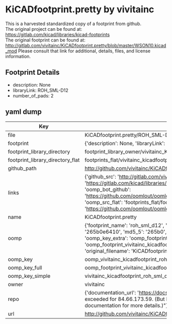 # KiCADfootprint.pretty by vivitainc  
This is a harvested standardized copy of a footprint from github.  
The original project can be found at:  
https://gitlab.com/kicad/libraries/kicad-footprints  
The original footprint can be found at:
http://gitlab.com/vivitainc/KiCADfootprint.pretty/blob/master/WSON10.kicad_mod
Please consult that link for additional, details, files, and license information.  
## Footprint Details
* description: None  
* libraryLink: ROH_SML-D12  
* number_of_pads: 2  
## yaml dump  
| Key | Value |  
| --- | --- |  
| file | KiCADfootprint.pretty/ROH_SML-D12.kicad_mod |  
| footprint | {'description': None, 'libraryLink': 'ROH_SML-D12', 'number_of_pads': 2} |  
| footprint_library_directory | footprint_library_owner/vivitainc_KiCADfootprint.pretty |  
| footprint_library_directory_flat | footprints_flat/vivitainc_kicadfootprint_roh_sml_d12/working |  
| github_path | http://github.com/vivitainc/KiCADfootprint.pretty/blob/master/ROH_SML-D12.kicad_mod |  
| links | {'github_src': 'http://gitlab.com/vivitainc/KiCADfootprint.pretty/blob/master/WSON10.kicad_mod', 'github_src_repo': 'https://gitlab.com/kicad/libraries/kicad-footprints', 'oomp_bot': 'footprints/vivitainc_kicadfootprint_roh_sml_d12/working', 'oomp_bot_github': 'https://github.com/oomlout/oomlout_oomp_footprint_bot/tree/main/footprints/vivitainc_kicadfootprint_roh_sml_d12/working', 'oomp_src_flat': 'footprints_flat/footprints_flat/vivitainc_kicadfootprint_roh_sml_d12/working', 'oomp_src_flat_github': 'https://github.com/oomlout/oomlout_oomp_footprint_src/tree/main/footprints_flat/vivitainc_kicadfootprint_roh_sml_d12/working'} |  
| name | KiCADfootprint.pretty |  
| oomp | {'footprint_name': 'roh_sml_d12', 'library_name': 'kicadfootprint', 'md5': '265b0e64108680b76d1cded61fe5bec6', 'md5_10': '265b0e6410', 'md5_5': '265b0', 'md5_6': '265b0e', 'oomp_key': 'oomp_vivitainc_kicadfootprint_roh_sml_d12', 'oomp_key_extra': 'oomp_footprint_vivitainc_kicadfootprint_roh_sml_d12', 'oomp_key_full': 'oomp_footprint_vivitainc_kicadfootprint_roh_sml_d12_265b0e', 'oomp_key_simple': 'vivitainc_kicadfootprint_roh_sml_d12', 'original_filename': 'KiCADfootprint.pretty/ROH_SML-D12.kicad_mod', 'owner_name': 'vivitainc'} |  
| oomp_key | oomp_vivitainc_kicadfootprint_roh_sml_d12 |  
| oomp_key_full | oomp_footprint_vivitainc_kicadfootprint_roh_sml_d12 |  
| oomp_key_simple | vivitainc_kicadfootprint_roh_sml_d12 |  
| owner | vivitainc |  
| repo | {'documentation_url': 'https://docs.github.com/rest/overview/resources-in-the-rest-api#rate-limiting', 'message': "API rate limit exceeded for 84.66.173.59. (But here's the good news: Authenticated requests get a higher rate limit. Check out the documentation for more details.)"} |  
| url | http://github.com/vivitainc/KiCADfootprint.pretty |  

